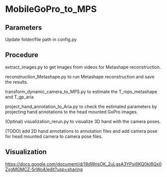 # MobileGoPro_to_MPS
## Parameters
Update folder/file path in config.py

## Procedure
extract_images.py to get images from videos for Metashape reconstruction. 

reconstruction_Metashape.py to run Metashape reconstruction and save the results. 

transform_dynamic_camera_to_MPS.py to estimate the T_mps_metashape and T_gp_aria

project_hand_annotation_to_Aria.py to check the estimated parameters by projecting hand annotations to the head mounted GoPro images. 

(Optinal) visualization_rerun.py to visualize 3D hand with the camera poses. 

(TODO) add 2D hand annotations to annotation files and add camera pose for head mounted camera to camera pose files. 

## Visualization
https://docs.google.com/document/d/19dWnsOK_2uLgsA3YPsi6KQ0kI8Qx0ZxgMGMCZ-5rWo4/edit?usp=sharing

